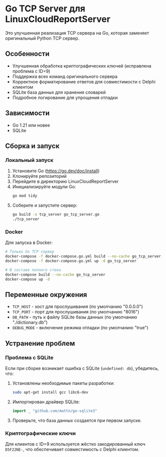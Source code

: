 # Go TCP Server для LinuxCloudReportServer

Это улучшенная реализация TCP сервера на Go, которая заменяет оригинальный Python TCP сервер.

## Особенности

- Улучшенная обработка криптографических ключей (исправлена проблема с ID=9)
- Поддержка всех команд оригинального сервера
- Корректное форматирование ответов для совместимости с Delphi клиентом
- SQLite база данных для хранения словарей
- Подробное логирование для упрощения отладки

## Зависимости

- Go 1.21 или новее
- SQLite

## Сборка и запуск

### Локальный запуск

1. Установите Go (https://go.dev/doc/install)
2. Клонируйте репозиторий
3. Перейдите в директорию LinuxCloudReportServer
4. Инициализируйте модули Go:
   ```bash
   go mod tidy
   ```
5. Соберите и запустите сервер:
   ```bash
   go build -o tcp_server go_tcp_server.go
   ./tcp_server
   ```

### Docker

Для запуска в Docker:

```bash
# Только Go TCP сервер
docker-compose -f docker-compose.go.yml build --no-cache go_tcp_server
docker-compose -f docker-compose.go.yml up -d go_tcp_server

# В составе полного стека
docker-compose build --no-cache go_tcp_server
docker-compose up -d
```

## Переменные окружения

- `TCP_HOST` - хост для прослушивания (по умолчанию "0.0.0.0")
- `TCP_PORT` - порт для прослушивания (по умолчанию "8016")
- `DB_PATH` - путь к файлу SQLite базы данных (по умолчанию "./dictionary.db")
- `DEBUG_MODE` - включение режима отладки (по умолчанию "true")

## Устранение проблем

### Проблема с SQLite

Если при сборке возникает ошибка с SQLite (`undefined: db`), убедитесь, что:

1. Установлены необходимые пакеты разработки:
   ```bash
   sudo apt-get install gcc libc6-dev
   ```

2. Импортирован драйвер SQLite:
   ```go
   import _ "github.com/mattn/go-sqlite3"
   ```

3. Проверьте, что база данных создается при первом запуске.

### Криптографические ключи

Для клиентов с ID=9 используется жёстко закодированный ключ `D5F22NE-`, что обеспечивает 
совместимость с Delphi клиентом. 